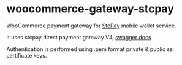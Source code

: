 # woocommerce-gateway-stcpay
WooCommerce payment gateway for [StcPay](https://stcpay.com.sa/) mobile wallet service.

It uses stcpay direct payment gateway V4, [swagger docs](https://b2btest.stcpay.com.sa/B2B.DirectPayment.WebApi/swagger/ui/index#/)

Authentication is performed using .pem format private & public ssl certificate keys.
